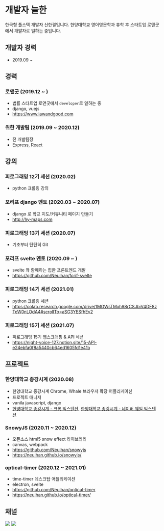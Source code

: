 # 개발자 늘한
한국형 풀스택 개발자 신한결입니다. 한양대학교 영어영문학과 휴학 후 스타트업 로앤굿에서 개발자로 일하는 중입니다.

## 개발자 경력
- 2019.09 ~ 


## 경력
### 로앤굿 (2019.12 ~ )
- 법률 스타트업 로앤굿에서 `developer`로 일하는 중
- django, vuejs
- https://www.lawandgood.com

### 위한 개발팀 (2019.09 ~ 2020.12)
- 전 개발팀장
- Express, React


## 강의
### 피로그래밍 12기 세션 (2020.02)
- python 크롤링 강의

### 포리프 django 멘토 (2020.03 ~ 2020.07)
- django 로 학교 지도/커뮤니티 페이지 만들기
- http://hy-maps.com

### 피로그래밍 13기 세션 (2020.07)
- 기초부터 탄탄히 Git

### 포리프 svelte 멘토 (2020.09 ~ )
- svelte 와 함께하는 힙한 프론트엔드 개발
- https://github.com/Neulhan/forif-svelte

### 피로그래밍 14기 세션 (2021.01)
- python 크롤링 세션
- https://colab.research.google.com/drive/1MGWsTMxh98rCSJbiV4DF8zTeW0nLOdA4#scrollTo=aSG3YESfhEv2

### 피로그래밍 15기 세션 (2021.07)
- 피로그래밍 15기 웹스크래핑 & API 세션
- https://night-voice-127.notion.site/15-API-e24ebfa0f8a5440cb64ed1605fd1e41b


## 프로젝트

### 한양대학교 종강시계 (2020.08)
- 한양대학교 종강시계 Chrome, Whale 브라우저 확장 어플리케이션
- 프로젝트 매니저
- vanila javascript, django
- [한양대학교 종강시계 - 크롬 익스텐션](https://chrome.google.com/webstore/detail/%ED%95%9C%EC%96%91%EB%8C%80%ED%95%99%EA%B5%90-%EC%A2%85%EA%B0%95%EC%8B%9C%EA%B3%84/gjpmmcimpelilaeciicpfmbggloncipb?hl=ko), [한양대학교 종강시계 - 네이버 웨일 익스텐션](https://store.whale.naver.com/detail/jmkmnnboknkeinncefhkbfnenbpocaml)


### SnowyJS (2020.11 ~ 2020.12)
- 오픈소스 html5 snow effect 라이브러리
- canvas, webpack
- https://github.com/Neulhan/snowyjs
- https://neulhan.github.io/snowyjs/


### optical-timer (2020.12 ~ 2021.01)
- time-timer 데스크탑 어플리케이션
- electron, svelte
- https://github.com/Neulhan/optical-timer
- https://neulhan.github.io/optical-timer/

## 채널
[![](https://img.shields.io/static/v1?label=&message=YouTube&color=FF0000&logo=YouTube)](https://www.youtube.com/channel/UCdrsvg9_y6njpdQZsSP-Tbw)
[![](https://img.shields.io/static/v1?label=V&message=Blog&color=06D6A9)](https://velog.io/@neulhan)


